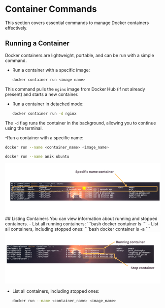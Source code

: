 # Container Commands

This section covers essential commands to manage Docker containers effectively.

## Running a Container

Docker containers are lightweight, portable, and can be run with a simple command.

- Run a container with a specific image:
  ```bash
  docker container run <image name>
  ```
This command pulls the `nginx` image from Docker Hub (if not already present) and starts a new container.
- Run a container in detached mode:
  ```bash
  docker container run -d nginx
  ```
The `-d` flag runs the container in the background, allowing you to continue using the terminal.

-Run a container with a specific name:
  ```bash
  docker run --name <container_name> <image_name>
  ```
  ```bash
  docker run --name anik ubuntu
  ```
<img src="https://github.com/anik-devops11/Docker-For-Beginners/blob/main/Images/specific-name.png" border="0">
## Listing Containers
You can view information about running and stopped containers.
- List all running containers:
  ```bash
  docker container ls
  ```
- List all containers, including stopped ones:
  ```bash
  docker container ls -a
  ```
  <img src="https://github.com/anik-devops11/Docker-For-Beginners/blob/main/Images/All-Container.png" border="0">

- List all containers, including stopped ones:
  ```bash
  docker run --name <container_name> <image_name>
  ```
